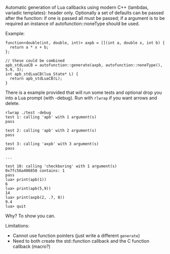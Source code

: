 Automatic generation of Lua callbacks using modern C++ (lambdas, variadic templates): header only.
Optionally a set of defaults can be passed after the function: if one is passed all must be passed; 
if a argument is to be required an instance of autofunction::noneType should be used.

Example:

    function<double(int, double, int)> axpb = [](int a, double x, int b) {
      return a * x + b;
    };

    // these could be combined
    apb_stdLuaCB = autofunction::generate(axpb, autofunction::noneType(), 5.9, 3);
    int apb_stdLuaCB(lua_State* L) {
      return apb_stdLuaCB(L);
    }


There is a example provided that will run some tests and optional drop you into a Lua prompt (with -debug).
Run with `rlwrap` if you want arrows and delete.

    rlwrap ./test -debug
    test 1: calling 'apb' with 1 argument(s)
    pass

    test 2: calling 'apb' with 2 argument(s)
    pass

    test 3: calling 'axpb' with 3 argument(s)
    pass

    ...

    test 10: calling 'checkboring' with 1 argument(s)
    0x7fc56a406858 contains: 1
    pass
    lua> print(apb(1))
    6
    lua> print(apb(5,9))
    14
    lua> print(axpb(2, .7, 8))
    9.4
    lua> quit


Why?
To show you can.

Limitations:
* Cannot use function pointers (just write a different `generate`)
* Need to both create the std::function callback and the C function callback (macro?)

